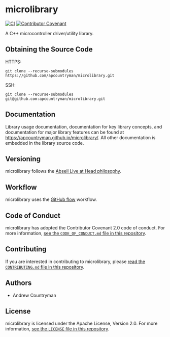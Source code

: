# microlibrary

[![CI](https://github.com/apcountryman/microlibrary/actions/workflows/ci.yml/badge.svg)](https://github.com/apcountryman/microlibrary/actions/workflows/ci.yml)
[![Contributor Covenant](https://img.shields.io/badge/Contributor%20Covenant-2.0-4baaaa.svg)](CODE_OF_CONDUCT.md)

A C++ microcontroller driver/utility library.

## Obtaining the Source Code

HTTPS:
```shell
git clone --recurse-submodules https://github.com/apcountryman/microlibrary.git
```
SSH:
```shell
git clone --recurse-submodules git@github.com:apcountryman/microlibrary.git
```

## Documentation

Library usage documentation, documentation for key library concepts, and documentation for
major library features can be found at https://apcountryman.github.io/microlibrary/.
All other documentation is embedded in the library source code.

## Versioning

microlibrary follows the [Abseil Live at Head
philosophy](https://abseil.io/about/philosophy).

## Workflow

microlibrary uses the [GitHub flow](https://guides.github.com/introduction/flow/)
workflow.

## Code of Conduct

microlibrary has adopted the Contributor Covenant 2.0 code of conduct.
For more information, [see the `CODE_OF_CONDUCT.md` file in this
repository](CODE_OF_CONDUCT.md).

## Contributing

If you are interested in contributing to microlibrary, please [read the `CONTRIBUTING.md`
file in this repository](CONTRIBUTING.md).

## Authors

- Andrew Countryman

## License

microlibrary is licensed under the Apache License, Version 2.0.
For more information, [see the `LICENSE` file in this repository](LICENSE).

